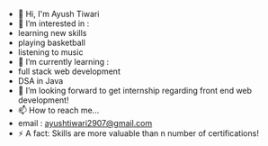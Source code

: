 - 👋 Hi, I'm Ayush Tiwari
- 👀 I’m interested in :
- learning new skills
- playing basketball
- listening to music
- 🌱 I’m currently learning :
- full stack web development
- DSA in Java
- 💞️ I’m looking forward to get internship regarding front end web development!
- 📫 How to reach me...
- email : ayushtiwari2907@gmail.com
- ⚡ A fact: Skills are more valuable than n number of certifications!

<!---
ayushtiwari-10/ayushtiwari-10 is a ✨ special ✨ repository because its `README.md` (this file) appears on your GitHub profile.
You can click the Preview link to take a look at your changes.
--->
